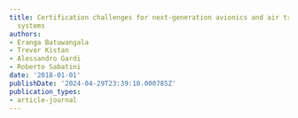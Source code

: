 ```yaml
---
title: Certification challenges for next-generation avionics and air traffic management
  systems
authors:
- Eranga Batuwangala
- Trevor Kistan
- Alessandro Gardi
- Roberto Sabatini
date: '2018-01-01'
publishDate: '2024-04-29T23:39:10.000785Z'
publication_types:
- article-journal
---
```

